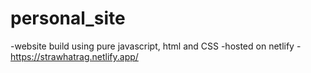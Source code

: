 # personal_site
-website build using pure javascript, html and CSS
-hosted on netlify - https://strawhatrag.netlify.app/
